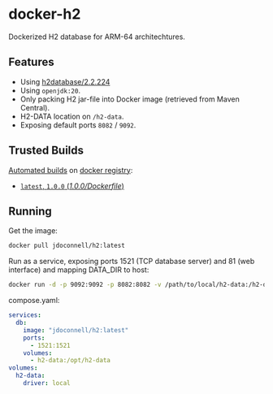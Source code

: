 # docker-h2

Dockerized H2 database for ARM-64 architechtures.

## Features

- Using [h2database/2.2.224](https://github.com/h2database/h2database/releases/tag/version-2.2.224)
- Using `openjdk:20`.
- Only packing H2 jar-file into Docker image (retrieved from Maven Central).
- H2-DATA location on `/h2-data`.
- Exposing default ports `8082` / `9092`.

## Trusted Builds

[Automated builds](https://hub.docker.com/r/jdoconnell/h2/) on [docker registry](https://registry.hub.docker.com/):

* [`latest`, `1.0.0` (*1.0.0/Dockerfile*)](https://github.com/oconnellj2/docker-h2/blob/master/1.0.0/Dockerfile)

## Running

Get the image:
```bash
docker pull jdoconnell/h2:latest
```

Run as a service, exposing ports 1521 (TCP database server) and 81 (web interface) and mapping DATA_DIR to host:
```bash
docker run -d -p 9092:9092 -p 8082:8082 -v /path/to/local/h2-data:/h2-data --name=myH2Server jdoconnell/h2
```

compose.yaml:
```yaml
services:
  db:
    image: "jdoconnell/h2:latest"
    ports:
      - 1521:1521
    volumes:
      - h2-data:/opt/h2-data
volumes:
  h2-data:
    driver: local
```